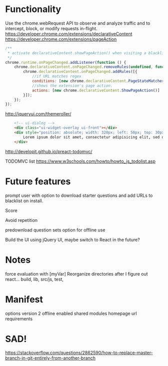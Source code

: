 # Functionality
Use the chrome.webRequest API to observe and analyze traffic and to intercept, block, or modify requests in-flight. 
https://developer.chrome.com/extensions/declarativeContent
https://developer.chrome.com/extensions/pageAction


```javascript
/**
 * activate declarativeContent.showPageAction() when visiting a blacklisted site.
 */
chrome.runtime.onPageChanged.addListener(function () {
	chrome.declarativeContent.onPageChanged.removeRules(undefined, function () {
		chrome.declarativeContent.onPageChanged.addRules([{
			//if URL matches regex
			conditions: [new chrome.declarativeContent.PageStateMatcher({ pageUrl: { urlMatches: blacklistRegex } })],
			//shows the extension's page action.
			actions: [new chrome.declarativeContent.ShowPageAction()]
		}]);
	});
});
```

http://jqueryui.com/themeroller/
```html
	<!-- ui-dialog -->
	<div class="ui-widget-overlay ui-front"></div>
	<div style="position: absolute; width: 320px; left: 50px; top: 30px; padding: 1.2em" class="ui-widget ui-front ui-widget-content ui-corner-all ui-widget-shadow">
		Lorem ipsum dolor sit amet, consectetur adipisicing elit, sed do eiusmod tempor incididunt ut labore et dolore magna aliqua. Ut enim ad minim veniam, quis nostrud exercitation ullamco laboris nisi ut aliquip ex ea commodo consequat.
	</div>
```

http://developit.github.io/preact-todomvc/

TODOMVC list
https://www.w3schools.com/howto/howto_js_todolist.asp


# Future features

prompt user with option to download starter questions and add URLs to blacklist on install.

Score

Avoid repetition 

predownload question sets option for offline use 

Build the UI using jQuery UI, maybe switch to React in the future?


# Notes
force evaluation with [myVar]
Reorganize directories after I figure out react...
build, lib, src/js, test, 

# Manifest 

options version 2 
offline enabled 
shared modules 
homepage url 
requirements 

# SAD!

https://stackoverflow.com/questions/2862590/how-to-replace-master-branch-in-git-entirely-from-another-branch

